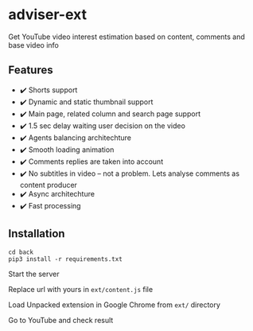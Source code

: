 # adviser-ext
Get YouTube video interest estimation based on content, comments and base video info

## Features

- ✔️ Shorts support
- ✔️ Dynamic and static thumbnail support
- ✔️ Main page, related column and search page support
- ✔️ 1.5 sec delay waiting user decision on the video
- ✔️ Agents balancing architechture
- ✔️ Smooth loading animation
- ✔️ Comments replies are taken into account
- ✔️ No subtitles in video – not a problem. Lets analyse comments as content producer
- ✔️ Async architechture
- ✔️ Fast processing

## Installation
```
cd back
pip3 install -r requirements.txt
```
Start the server

Replace url with yours in `ext/content.js` file

Load Unpacked extension in Google Chrome from `ext/` directory

Go to YouTube and check result
